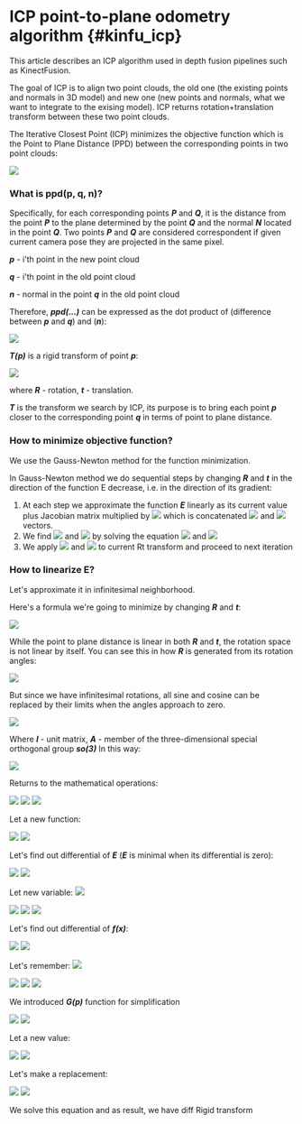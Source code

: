 # ICP point-to-plane odometry algorithm {#kinfu_icp}

This article describes an ICP algorithm used in depth fusion pipelines such as KinectFusion.

The goal of ICP is to align two point clouds, the old one (the existing points and normals in 3D model) and new one (new points and normals, what we want to integrate to the exising model). ICP returns rotation+translation transform between these two point clouds.

The Iterative Closest Point (ICP) minimizes the objective function which is the Point to Plane Distance (PPD) between the corresponding points in two point clouds:

<img src="https://render.githubusercontent.com/render/math?math=E=\sum_{i}\left\|ppd(p_{i}, q_{i}, n_{i})\right\|_{2}\rightarrow0">

### What is ppd(p, q, n)?

Specifically, for each corresponding points ***P*** and ***Q***, it is the distance from the point ***P*** to the plane determined by the point ***Q*** and the normal ***N*** located in the point ***Q***.
Two points ***P*** and ***Q*** are considered correspondent if given current camera pose they are projected in the same pixel.

***p*** - i'th point in the new point cloud

***q*** - i'th point in the old point cloud

***n*** - normal in the point ***q*** in the old point cloud

Therefore, ***ppd(...)*** can be expressed as the dot product of (difference between ***p*** and ***q***) and (***n***):

<img src="https://render.githubusercontent.com/render/math?math=dot(T_{p2q}(p)-q, n)=dot((R\cdot p %2b t)-q,n)=[(R\cdot p %2b t)-q]^{T}\cdot n">

***T(p)*** is a rigid transform of point ***p***:

<img src="https://render.githubusercontent.com/render/math?math=T_{p2q}(p) = (R \cdot  p %2B t)">

where ***R*** - rotation, ***t*** - translation.

***T*** is the transform we search by ICP, its purpose is to bring each point ***p*** closer to the corresponding point ***q*** in terms of point to plane distance.

### How to minimize objective function?

We use the Gauss-Newton method for the function minimization.

In Gauss-Newton method we do sequential steps by changing ***R*** and ***t*** in the direction of the function E decrease, i.e. in the direction of its gradient:

1. At each step we approximate the function ***E*** linearly as its current value plus Jacobian matrix multiplied by <img src="https://render.githubusercontent.com/render/math?math=\Delta x"> which is concatenated <img src="https://render.githubusercontent.com/render/math?math=\Delta R"> and <img src="https://render.githubusercontent.com/render/math?math=\Delta t"> vectors.
2. We find <img src="https://render.githubusercontent.com/render/math?math=\Delta R"> and <img src="https://render.githubusercontent.com/render/math?math=\Delta t"> by solving the equation <img src="https://render.githubusercontent.com/render/math?math=\Delta R"> and <img src="https://render.githubusercontent.com/render/math?math=E_{approx}(\Delta x) = 0">
3. We apply <img src="https://render.githubusercontent.com/render/math?math=\Delta R"> and <img src="https://render.githubusercontent.com/render/math?math=\Delta t"> to current Rt transform and proceed to next iteration

### How to linearize E?

Let's approximate it in infinitesimal neighborhood.

Here's a formula we're going to minimize by changing ***R*** and ***t***:

<img src="https://render.githubusercontent.com/render/math?math=E=\sum\left\|[(R\cdot p %2B t)-q]^{T}\cdot n\right\|_{2}">

While the point to plane distance is linear in both ***R*** and ***t***,  the rotation space is not linear by itself. You can see this in how ***R*** is generated from its rotation angles:

<img src="https://render.githubusercontent.com/render/math?math=%5Cdisplaystyle+R+%3D+R_%7Bz%7D%28%5Cgamma%29R_%7By%7D%28%5Cbeta+%29R_%7Bx%7D%28%5Calpha%29%3D%0A%5Cbegin%7Bbmatrix%7D%0Acos%28%5Cgamma%29+%26+-sin%28%5Cgamma%29+%26+0+%5C%5C%0Asin%28%5Cgamma%29+%26+cos%28%5Cgamma%29+%26+0%5C%5C%0A0+%26+0+%26+1%0A%5Cend%7Bbmatrix%7D%0A%5Cbegin%7Bbmatrix%7D%0Acos%28%5Cbeta%29+%26+0+%26+sin%28%5Cbeta%29%5C%5C%0A0+%26+1+%26+0%5C%5C%0A-sin%28%5Cbeta%29+%26+0+%26+cos%28%5Cbeta%29%0A%5Cend%7Bbmatrix%7D%0A%5Cbegin%7Bbmatrix%7D%0A1+%26+0+%26+0%5C%5C%0A0+%26+cos%28%5Calpha%29+%26+-sin%28%5Calpha%29%5C%5C%0A0+%26+sin%28%5Calpha%29+%26+cos%28%5Calpha%29%0A%5Cend%7Bbmatrix%7D%0A">

But since we have infinitesimal rotations, all sine and cosine can be replaced by their limits when the angles approach to zero.

<img src="https://render.githubusercontent.com/render/math?math=R=I %2B Ad\theta">

Where ***I*** - unit matrix, ***A*** - member of the three-dimensional special orthogonal group ***so(3)***
In this way:

<img src="https://render.githubusercontent.com/render/math?math=R = I %2B \begin{bmatrix}0 %26 -\gamma  %26 \beta \\ \gamma %26 0 %26 -\alpha \\ -\beta  %26 \alpha  %26 0 \end{bmatrix} = I %2B skew(\begin{bmatrix} \alpha %26 \beta %26 \gamma \end{bmatrix}^{T}) = I %2B skew(R_{shift}) ">



Returns to the mathematical operations:

<img src="https://render.githubusercontent.com/render/math?math=E=\sum\left\|[(I %2B skew(R_{shift})) \cdot  p %2B t - q]^{T}  \cdot n \right \|_{2} ">

<img src="https://render.githubusercontent.com/render/math?math=E = \sum \left \| [I \cdot  p %2B skew(R_{shift}) \cdot  p %2B t - q]^{T}  \cdot n \right \|_{2} ">

<img src="https://render.githubusercontent.com/render/math?math=E = \sum \left \| [skew(R_{shift}) \cdot  p %2B t %2B p- q]^{T}  \cdot n \right \|_{2} ">

Let a new function:

<img src="https://render.githubusercontent.com/render/math?math=f(x, p) = skew(R_{shift}) \cdot  p %2B t">

<img src="https://render.githubusercontent.com/render/math?math=E = \sum \left \| [f(x, p) %2B p- q]^{T}  \cdot n \right \|_{2}">

Let's find out differential of ***E*** (***E*** is minimal when its differential is zero):

<img src="https://render.githubusercontent.com/render/math?math=\frac{\partial E}{\partial x_{i}} = \sum [2 \cdot (f(x, p) %2B p - q)^{T} \cdot n] \cdot [f{}'(x, p)^{T} \cdot n] = 0">

<img src="https://render.githubusercontent.com/render/math?math=\sum [2 \cdot n^{T} \cdot (f(x, p) %2B p - q)] \cdot [n^{T} \cdot f{}'(x, p)] = 0 ">

Let new variable: <img src="https://render.githubusercontent.com/render/math?math=\triangle p = p - q">

<img src="https://render.githubusercontent.com/render/math?math=\sum [2 \cdot n^{T} \cdot (f(x, p) %2B \triangle p)] \cdot [n^{T} \cdot f{}'(x, p)] = 0">

<img src="https://render.githubusercontent.com/render/math?math=\sum [(f(x, p) %2B \triangle p)^{T} \cdot (n \cdot n^{T})] \cdot f{}'(x, p) = 0">

<img src="https://render.githubusercontent.com/render/math?math=\sum f{}'(x, p)^{T} \cdot [n \cdot n^{T}] \cdot [f(x, p) %2B \triangle p] = 0">

Let's find out differential of ***f(x)***:

<img src="https://render.githubusercontent.com/render/math?math=d(f(x)) = d(skew(R_{shift}) \cdot  p %2B t) = d(skew(R_{shift})) \cdot  p %2B skew(R_{shift}) \cdot  d(p)) %2B d(t)">

<img src="https://render.githubusercontent.com/render/math?math=d(f(x)) = skew(\triangle R_{shift}) \cdot  p %2B \triangle t">

Let's remember: <img src="https://render.githubusercontent.com/render/math?math=cross(a, b) = skew(a) \cdot b = skew(b)^{T} \cdot a">

<img src="https://render.githubusercontent.com/render/math?math=d(f(x)) = cross(\triangle R_{shift}, p) %2B \triangle t">

<img src="https://render.githubusercontent.com/render/math?math=d(f(x)) = skew(p)^{T} \cdot \triangle R_{shift} %2B \triangle t">

<img src="https://render.githubusercontent.com/render/math?math=d(f(x))=\begin{bmatrix} skew(p)^{T} %26  I m\end{bmatrix} \cdot \begin{bmatrix} \triangle R_{shift} %26 \triangle t \end{bmatrix}^{T} = G(p) \cdot X">

We introduced ***G(p)*** function for simplification

<img src="https://render.githubusercontent.com/render/math?math=\sum f{}'(x, p)^{T} \cdot [n \cdot n^{T}] \cdot [f(x, p)] = \sum f{}'(x, p)^{T} \cdot [n \cdot n^{T}] \cdot [- \triangle p]">

<img src="https://render.githubusercontent.com/render/math?math=\sum G(p)^{T} \cdot [n \cdot n^{T}] \cdot [G(p) \cdot X] = \sum G(p)^{T} \cdot [n \cdot n^{T}] \cdot [- \triangle p]">

Let a new value:

<img src="https://render.githubusercontent.com/render/math?math=C = G(p)^{T} \cdot n">

<img src="https://render.githubusercontent.com/render/math?math=C^{T} = (G(p)^{T} \cdot n)^{T} = n^{T} \cdot G(p)">

Let's make a replacement:

<img src="https://render.githubusercontent.com/render/math?math=\sum C \cdot C^{T} \cdot X = \sum C \cdot n^{T} \cdot [- \triangle p]">

<img src="https://render.githubusercontent.com/render/math?math=\sum C\cdot C^{T}\cdot \begin{bmatrix} \triangle R_{shift}\\ \triangle t \end{bmatrix} = \sum C \cdot n^{T} \cdot [- \triangle p]">

We solve this equation and as result, we have diff Rigid transform
